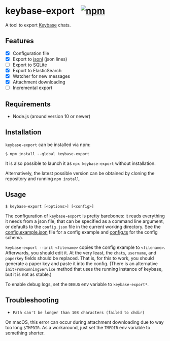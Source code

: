 # keybase-export &nbsp; [![npm](https://img.shields.io/npm/v/keybase-export.svg)](https://www.npmjs.com/package/keybase-export)

A tool to export [Keybase][] chats.

[Keybase]: https://keybase.io/

## Features

- [x] Configuration file
- [x] Export to [jsonl][] (json lines)
- [ ] Export to SQLite
- [x] Export to ElasticSearch
- [x] Watcher for new messages
- [x] Attachment downloading
- [ ] Incremental export

[jsonl]: http://jsonlines.org/

## Requirements

- Node.js (around version 10 or newer)

## Installation

`keybase-export` can be installed via npm:

```console
$ npm install --global keybase-export
```

It is also possible to launch it as `npx keybase-export` without installation.

Alternatively, the latest possible version can be obtained by
cloning the repository and running `npm install`.

## Usage

```console
$ keybase-export [<options>] [<config>]
```

The configuration of `keybase-export` is pretty barebones: it reads everything
it needs from a json file, that can be specified as a command line argument, or
defaults to the `config.json` file in the current working directory. See the
[config.example.json][] file for a config example and [config.ts][] for the
config schema.

`keybase-export --init <filename>` copies the config example to `<filename>`.
Afterwards, you should edit it. At the very least, the `chats`, `username`,
and `paperkey` fields should be replaced. That is, for this to work, you
should generate a paper key and paste it into the config. (There is an
alternative `initFromRunningService` method that uses the running
instance of keybase, but it is not as stable.)

To enable debug logs, set the `DEBUG` env variable to `keybase-export*`.

[config.example.json]: config.example.json
[config.ts]: src/config.ts

## Troubleshooting

- `Path can't be longer than 108 characters (failed to chdir)`

On macOS, this error can occur during attachment downloading due to way too long
`$TMPDIR`. As a workaround, just set the `TMPDIR` env variable to something
shorter.
